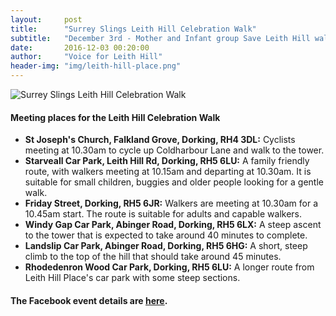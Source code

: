 ```yaml
---
layout:     post
title:      "Surrey Slings Leith Hill Celebration Walk"
subtitle:   "December 3rd - Mother and Infant group Save Leith Hill walk"
date:       2016-12-03 00:20:00
author:     "Voice for Leith Hill"
header-img: "img/leith-hill-place.png"
---
```


<img src="{{ site.baseurl }}/img/pics/surrey-slings-walk.jpg" alt="Surrey Slings Leith Hill Celebration Walk">

<h4>Meeting places for the Leith Hill Celebration Walk</h4>

<ul>
  <li><strong>St Joseph's Church, Falkland Grove, Dorking, RH4 3DL:</strong> Cyclists meeting at 10.30am to cycle up Coldharbour Lane and walk to the tower.</li>

  <li><strong>Starveall Car Park, Leith Hill Rd, Dorking, RH5 6LU:</strong> A family friendly route, with walkers meeting at 10.15am and departing at 10.30am. It is suitable for small children, buggies and older people looking for a gentle walk.</li>

  <li><strong>Friday Street, Dorking, RH5 6JR:</strong> Walkers are meeting at 10.30am for a 10.45am start. The route is suitable for adults and capable walkers.</li>

  <li><strong>Windy Gap Car Park, Abinger Road, Dorking, RH5 6LX:</strong> A steep ascent to the tower that is expected to take around 40 minutes to complete.</li>

  <li><strong>Landslip Car Park, Abinger Road, Dorking, RH5 6HG:</strong> A short, steep climb to the top of the hill that should take around 45 minutes.</li>

  <li><strong>Rhodedenron Wood Car Park, Dorking, RH5 6LU:</strong> A longer route from Leith Hill Place's car park with some steep sections.</li>

</ul>

<h4>The Facebook event details are <a href="https://www.facebook.com/events/333484617025339/">here</a>.</h4>
